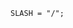 <!-- This file is generated automatically by infrastructure scripts. Please don't edit by hand. -->

```{ .ebnf .slang-ebnf #SLASH }
SLASH = "/";
```
